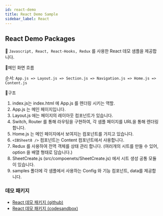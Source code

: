 ```yaml
---
id: react-demo
title: React Demo Sample
sidebar_label: React
---
```


## React Demo Packages

👋 `Javascript, React, React-Hooks, Redux` 를 사용한 React 데모 샘플을 제공합니다.

💝메인 화면 흐름

순서: `App.js => Layout.js => Section.js => Navigation.js => Home.js => Content.js`

🚀구조

1. index.js는 index.html 에 App.js 를 렌더링 시키는 역할.
2. App.js 는 메인 페이지입니다.
3. Layout.js 에는 페이지의 레이아웃 컴포넌트가 있습니다.
4. Switch, Router 를 통해 라우팅을 구현하여, 각 샘플 페이지를 URL을 통해 렌더링합니다.
5. Home.js 는 메인 페이지에서 보여지는 컴포넌트를 가지고 있습니다.
6. `<IBSheet8 />` 컴포넌트는 Content 컴포넌트에서 사용합니다.
7. Redux 를 사용하여 전역 객체를 상태 관리 합니다. (여러개의 시트를 만들 수 있어, option 을 배열 형태로 담습니다.)
8. SheetCreate.js (src/compoenets/SheetCreate.js) 에서 시트 생성 공통 모듈이 있습니다.
9. samples 폴더에 각 샘플에서 사용하는 Config 와 기능 컴포넌트, data를 제공합니다.

### 데모 패키지

* [React 데모 패키지 (github)](https://github.com/ibsheet/loader-react-guide-samples/tree/main/samples)
* [React 데모 패키지 (codesandbox)](https://codesandbox.io/s/github/ibsheet/loader-react-guide-samples/tree/main/samples?file=/src/index.js)
